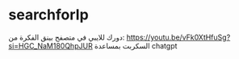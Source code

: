 # searchforIp
دورك للايبي في متصفح بينق
الفكرة من:
https://youtu.be/vFk0XtHfuSg?si=HGC_NaM180QhpJUR
السكربت بمساعدة chatgpt
